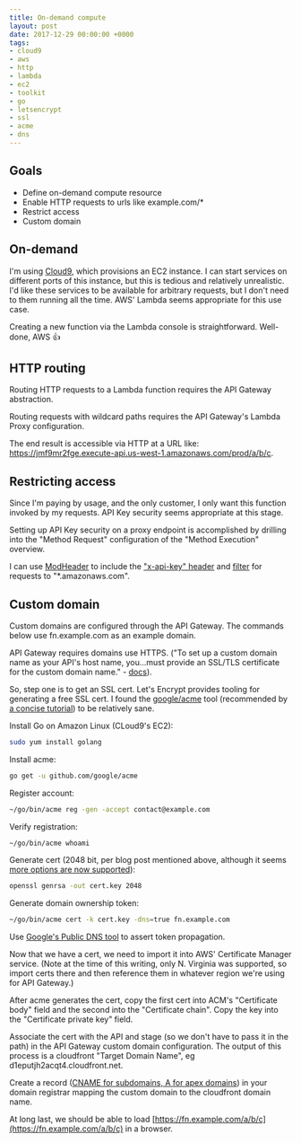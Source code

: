 ```yaml
---
title: On-demand compute
layout: post
date: 2017-12-29 00:00:00 +0000
tags:
- cloud9
- aws
- http
- lambda
- ec2
- toolkit
- go
- letsencrypt
- ssl
- acme
- dns
---
```

## Goals

* Define on-demand compute resource
* Enable HTTP requests to urls like example.com/\*
* Restrict access
* Custom domain

## On-demand

I'm using [Cloud9](netbook-development), which provisions an EC2 instance. I can start services on different ports of this instance, but this is tedious and relatively unrealistic. I'd like these services to be available for arbitrary requests, but I don't need to them running all the time. AWS' Lambda seems appropriate for this use case.

Creating a new function via the Lambda console is straightforward. Well-done, AWS 👍

## HTTP routing

Routing HTTP requests to a Lambda function requires the API Gateway abstraction.

Routing requests with wildcard paths requires the API Gateway's Lambda Proxy configuration.

The end result is accessible via HTTP at a URL like:
https://jmf9mr2fge.execute-api.us-west-1.amazonaws.com/prod/a/b/c.

## Restricting access

Since I'm paying by usage, and the only customer, I only want this function invoked by my requests. API Key security seems appropriate at this stage.

Setting up API Key security on a proxy endpoint is accomplished by drilling into the "Method Request" configuration of the "Method Execution" overview.

I can use [ModHeader](prototype-toolkit) to include the ["x-api-key" header](https://docs.aws.amazon.com/apigateway/latest/developerguide/how-to-use-postman-to-call-api.html) and [filter](https://docs.google.com/document/d/1-2CSdz1I7Sfr32R_KAYgLffGslpw2eGoX3xyKn1A3Iw/pub#h.us8lgitrn0f5) for requests to "\*.amazonaws.com".

## Custom domain

Custom domains are configured through the API Gateway. The commands below use fn.example.com as an example domain.

API Gateway requires domains use HTTPS. ("To set up a custom domain name as your API's host name, you...must provide an SSL/TLS certificate for the custom domain name." - [docs](https://docs.aws.amazon.com/apigateway/latest/developerguide/how-to-custom-domains.html)).

So, step one is to get an SSL cert. Let's Encrypt provides tooling for generating a free SSL cert. I found the [google/acme](https://github.com/google/acme) tool (recommended by [a concise tutorial](https://medium.com/@yhjor/setup-your-aws-api-gateway-with-custom-domain-in-7-steps-86dd32d968a1)) to be relatively sane.

Install Go on Amazon Linux (CLoud9's EC2):

```sh
sudo yum install golang
```

Install acme:

```sh
go get -u github.com/google/acme
```

Register account:

```sh
~/go/bin/acme reg -gen -accept contact@example.com
```

Verify registration:

```sh
~/go/bin/acme whoami
```

Generate cert (2048 bit, per blog post mentioned above, although it seems [more options are now supported](https://docs.aws.amazon.com/acm/latest/userguide/import-certificate-prerequisites.html)):

```sh
openssl genrsa -out cert.key 2048
```

Generate domain ownership token:

```sh
~/go/bin/acme cert -k cert.key -dns=true fn.example.com
```

Use [Google's Public DNS tool](https://dns.google.com/query?name=_acme-challenge.fn.example.com&type=TXT&dnssec=true) to assert token propagation.

Now that we have a cert, we need to import it into AWS' Certificate Manager service. (Note at the time of this writing, only N. Virginia was supported, so import certs there and then reference them in whatever region we're using for API Gateway.)

After acme generates the cert, copy the first cert into ACM's "Certificate body" field and the second into the "Certificate chain". Copy the key into the "Certificate private key" field.

Associate the cert with the API and stage (so we don't have to pass it in the path) in the API Gateway custom domain configuration. The output of this process is a cloudfront "Target Domain Name", eg d1eputjh2acqt4.cloudfront.net.

Create a record ([CNAME for subdomains, A for apex domains](https://docs.aws.amazon.com/apigateway/latest/developerguide/how-to-edge-optimized-custom-domain-name.html)) in your domain registrar mapping the custom domain to the cloudfront domain name.

At long last, we should be able to load [https://fn.example.com/a/b/c](https://fn.example.com/a/b/c) in a browser.